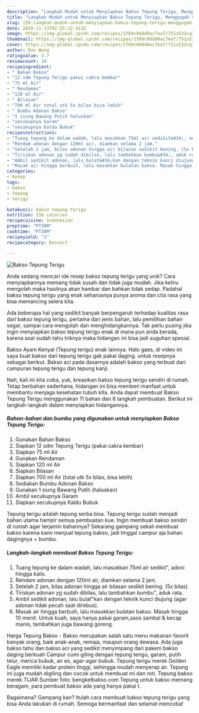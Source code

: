 ```yaml
---
description: "Langkah Mudah untuk Menyiapkan Bakso Tepung Terigu, Menggugah Selera"
title: "Langkah Mudah untuk Menyiapkan Bakso Tepung Terigu, Menggugah Selera"
slug: 159-langkah-mudah-untuk-menyiapkan-bakso-tepung-terigu-menggugah-selera
date: 2020-11-13T02:55:22.913Z
image: https://img-global.cpcdn.com/recipes/1f69c0ddd0ac7ea7/751x532cq70/bakso-tepung-terigu-foto-resep-utama.jpg
thumbnail: https://img-global.cpcdn.com/recipes/1f69c0ddd0ac7ea7/751x532cq70/bakso-tepung-terigu-foto-resep-utama.jpg
cover: https://img-global.cpcdn.com/recipes/1f69c0ddd0ac7ea7/751x532cq70/bakso-tepung-terigu-foto-resep-utama.jpg
author: Don Wong
ratingvalue: 3.7
reviewcount: 10
recipeingredient:
- " Bahan Bakso"
- "12 sdm Tepung Terigu pakai cakra kembar"
- "75 ml Air"
- " Rendaman"
- "120 ml Air"
- " Bilasan"
- "700 ml Air total utk 5x bilas bisa lebih"
- " Bumbu Adonan Bakso"
- "1 siung Bawang Putih haluskan"
- "secukupnya Garam"
- "secukupnya Kaldu Bubuk"
recipeinstructions:
- "Tuang tepung ke dalam wadah, lalu masukkan 75ml air sedikit&#34;, adoni hingga kalis."
- "Rendam adonan dengan 120ml air, diamkan selama 2 jam."
- "Setelah 2 jam, bilas adonan hingga air bilasan sedikit bening. (5x bilas)"
- "Tiriskan adonan yg sudah dibilas, lalu tambahkan bumbu&#34;, aduk rata."
- "Ambil sedikit adonan, lalu bulat&#34;kan dengan teknik kunci diujung (agar adonan tidak pecah saat direbus)."
- "Masak air hingga berbuih, lalu masukkan bulatan bakso. Masak hingga 10 menit. Untuk kuah, saya hanya pakai garam,saos sambal &amp; kecap manis, tambahkan juga bawang goreng."
categories:
- Resep
tags:
- bakso
- tepung
- terigu

katakunci: bakso tepung terigu 
nutrition: 156 calories
recipecuisine: Indonesian
preptime: "PT39M"
cooktime: "PT38M"
recipeyield: "2"
recipecategory: Dessert

---
```



![Bakso Tepung Terigu](https://img-global.cpcdn.com/recipes/1f69c0ddd0ac7ea7/751x532cq70/bakso-tepung-terigu-foto-resep-utama.jpg)

Anda sedang mencari ide resep bakso tepung terigu yang unik? Cara menyiapkannya memang tidak susah dan tidak juga mudah. Jika keliru mengolah maka hasilnya akan hambar dan bahkan tidak sedap. Padahal bakso tepung terigu yang enak seharusnya punya aroma dan cita rasa yang bisa memancing selera kita.

Ada beberapa hal yang sedikit banyak berpengaruh terhadap kualitas rasa dari bakso tepung terigu, pertama dari jenis bahan, lalu pemilihan bahan segar, sampai cara mengolah dan menghidangkannya. Tak perlu pusing jika ingin menyiapkan bakso tepung terigu enak di mana pun anda berada, karena asal sudah tahu triknya maka hidangan ini bisa jadi suguhan spesial.

Bakso Ayam Kenyal (Tepung terigu) enak lainnya. Halo gaes, di video ini saya buat bakso dari tepung terigu gak pakai daging. untuk resepnya sebagai berikut. Bakso aci pada dasarnya adalah bakso yang terbuat dari campuran tepung terigu dan tepung kanji.


Nah, kali ini kita coba, yuk, kreasikan bakso tepung terigu sendiri di rumah. Tetap berbahan sederhana, hidangan ini bisa memberi manfaat untuk membantu menjaga kesehatan tubuh kita. Anda dapat membuat Bakso Tepung Terigu menggunakan 11 bahan dan 6 langkah pembuatan. Berikut ini langkah-langkah dalam menyiapkan hidangannya.

<!--inarticleads1-->

##### Bahan-bahan dan bumbu yang digunakan untuk menyiapkan Bakso Tepung Terigu:

1. Gunakan  Bahan Bakso
1. Siapkan 12 sdm Tepung Terigu (pakai cakra kembar)
1. Siapkan 75 ml Air
1. Gunakan  Rendaman
1. Siapkan 120 ml Air
1. Siapkan  Bilasan
1. Siapkan 700 ml Air (total utk 5x bilas, bisa lebih)
1. Sediakan  Bumbu Adonan Bakso
1. Gunakan 1 siung Bawang Putih (haluskan)
1. Ambil secukupnya Garam
1. Siapkan secukupnya Kaldu Bubuk


Tepung terigu adalah tepung serba bisa. Tepung terigu sudah menjadi bahan utama hampir semua pembuatan kue. Ingin membuat bakso sendiri di rumah agar terjamin bahannya? Sekarang gampang sekali membuat bakso karena kami menjual tepung bakso, jadi tinggal campur aja bahan dagingnya + bumbu. 

<!--inarticleads2-->

##### Langkah-langkah membuat Bakso Tepung Terigu:

1. Tuang tepung ke dalam wadah, lalu masukkan 75ml air sedikit&#34;, adoni hingga kalis.
1. Rendam adonan dengan 120ml air, diamkan selama 2 jam.
1. Setelah 2 jam, bilas adonan hingga air bilasan sedikit bening. (5x bilas)
1. Tiriskan adonan yg sudah dibilas, lalu tambahkan bumbu&#34;, aduk rata.
1. Ambil sedikit adonan, lalu bulat&#34;kan dengan teknik kunci diujung (agar adonan tidak pecah saat direbus).
1. Masak air hingga berbuih, lalu masukkan bulatan bakso. Masak hingga 10 menit. Untuk kuah, saya hanya pakai garam,saos sambal &amp; kecap manis, tambahkan juga bawang goreng.


Harga Tepung Bakso - Bakso merupakan salah satu menu makanan favorit banyak orang, baik anak-anak, remaja, maupun orang dewasa. Ada juga bakso tahu dan bakso aci yang sedikit menyimpang dari pakem bakso daging berkuah Campur cumi giling dengan tepung terigu, garam, putih telur, merica bubuk, air es, agar-agar bubuk. Tepung terigu merek Golden Eagle memiliki kadar protein tinggi, sehingga mudah menyerap air. Tepung ini juga mudah digiling dan cocok untuk membuat mi dan roti. Tepung bakso merek TIJAR Sumber foto: bengkelbakso.com Tepung untuk bakso memang beragam, para pembuat bakso ada yang hanya pakai t. 

Bagaimana? Gampang kan? Itulah cara membuat bakso tepung terigu yang bisa Anda lakukan di rumah. Semoga bermanfaat dan selamat mencoba!
